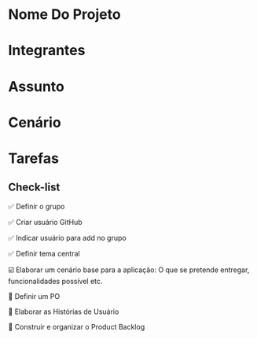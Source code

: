 # Nome Do Projeto
 
# Integrantes

# Assunto 

# Cenário

# Tarefas
## Check-list
:white_check_mark: Definir o grupo

:white_check_mark: Criar usuário GitHub

:white_check_mark: Indicar usuário para add no grupo

:white_check_mark: Definir tema central

:ballot_box_with_check: Elaborar um cenário base para a aplicação: O que se pretende entregar, funcionalidades possível etc.

:black_square_button: Definir um PO

:black_square_button: Elaborar as Histórias de Usuário

:black_square_button: Construir e organizar o Product Backlog
